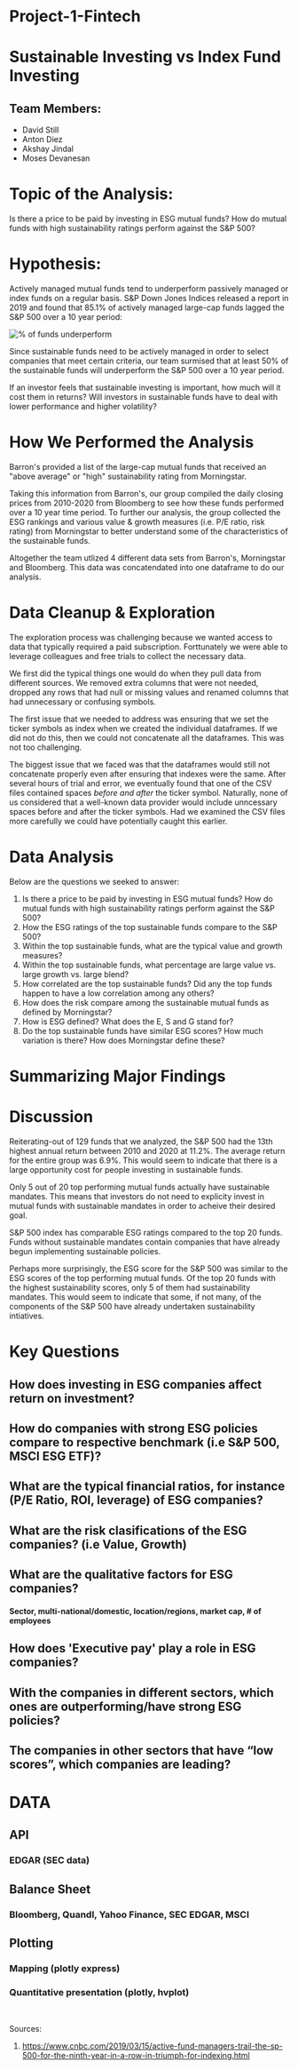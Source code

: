 # Project-1-Fintech

# Sustainable Investing vs Index Fund Investing

## Team Members:
- David Still
- Anton Diez
- Akshay Jindal
- Moses Devanesan

# Topic of the Analysis:
Is there a price to be paid by investing in ESG mutual funds? How do mutual funds with high sustainability ratings perform against the S&P 500? 

# Hypothesis:
 Actively managed mutual funds tend to underperform passively managed or index funds on a regular basis. S&P Down Jones Indices released a report in 2019 and found that 85.1% of actively managed large-cap funds lagged the S&P 500 over a 10 year period:

  ![% of funds underperform](https://fm-static.cnbc.com/awsmedia/chart/2019/2/15/pisani1.1552668684661.png? "% of funds underperform") 

Since sustainable funds need to be actively managed in order to select companies that meet certain criteria, our team surmised that at least 50% of the sustainable funds will underperform the S&P 500 over a 10 year period. 

If an investor feels that sustainable investing is important, how much will it cost them in returns? Will investors in sustainable funds have to deal with lower performance and higher volatility? 

# How We Performed the Analysis

Barron's provided a list of the large-cap mutual funds that received an "above average" or "high" sustainability rating from Morningstar. 

Taking this information from Barron's, our group compiled the daily closing prices from 2010-2020 from Bloomberg to see how these funds performed over a 10 year time period. To further our analysis, the group collected the ESG rankings and various value & growth measures (i.e. P/E ratio, risk rating) from Morningstar to better understand some of the characteristics of the sustainable funds. 

Altogether the team utlized 4 different data sets from Barron's, Morningstar and Bloomberg. This data was concatendated into one dataframe to do our analysis. 

# Data Cleanup & Exploration
The exploration process was challenging because we wanted access to data that typically required a paid subscription. Forttunately we were able to leverage colleagues and free trials to collect the necessary data. 

We first did the typical things one would do when they pull data from different sources. We removed extra columns that were not needed, dropped any rows that had null or missing values and renamed columns that had unnecessary or confusing symbols.  

The first issue that we needed to address was ensuring that we set the ticker symbols as index when we created the individual dataframes. If we did not do this, then we could not concatenate all the dataframes. This was not too challenging.

The biggest issue that we faced was that the dataframes would still not concatenate properly even after ensuring that indexes were the same. After several hours of trial and error, we eventually found that one of the CSV files contained spaces *before and after* the ticker symbol. Naturally, none of us considered that a well-known data provider would include unncessary spaces before and after the ticker symbols. Had we examined the CSV files more carefully we could have potentially caught this earlier.

# Data Analysis
Below are the questions we seeked to answer:
 
 1. Is there a price to be paid by investing in ESG mutual funds? How do mutual funds with high sustainability ratings perform against the S&P 500? 
 2. How the ESG ratings of the top sustainable funds compare to the S&P 500? 
 3. Within the top sustainable funds, what are the typical value and growth measures? 
 4. Within the top sustainable funds, what percentage are large value vs. large growth vs. large blend? 
 5. How correlated are the top sustainable funds? Did any the top funds happen to have a low correlation among any others? 
 6. How does the risk compare among the sustainable mutual funds as defined by Morningstar? 
 7. How is ESG defined? What does the E, S and G stand for? 
 8. Do the top sustainable funds have similar ESG scores? How much variation is there? How does Morningstar define these?

 # Summarizing Major Findings


  
# Discussion
Reiterating-out of 129 funds that we analyzed, the S&P 500 had the 13th highest annual return between 2010 and 2020 at 11.2%. The average return for the entire group was 6.9%. This would seem to indicate that there is a large opportunity cost for people investing in sustainable funds. 

Only 5 out of 20 top performing mutual funds actually have sustainable mandates. This means that investors do not need to explicity invest in mutual funds with sustainable mandates in order to acheive their desired goal.

S&P 500 index has comparable ESG ratings compared to the top 20 funds. Funds without sustainable mandates contain companies that have already begun implementing sustainable policies. 


Perhaps more surprisingly, the ESG score for the S&P 500 was similar to the ESG scores of the top performing mutual funds. Of the top 20 funds with the highest sustainability scores, only 5 of them had sustainability mandates. This would seem to indicate that some, if not many, of the components of the S&P 500 have already undertaken sustainability intiatives. 


# Key Questions

## How does investing in ESG companies affect return on investment? 
## How do companies with strong ESG policies compare to respective benchmark (i.e S&P 500, MSCI ESG ETF)?
## What are the typical financial ratios, for instance (P/E Ratio, ROI, leverage) of ESG companies?
## What are the risk clasifications of the ESG companies? (i.e Value, Growth) 
## What are the qualitative factors for ESG companies? 
####	Sector, multi-national/domestic, location/regions, market cap, # of employees
## How does 'Executive pay' play a role in ESG companies?
## With the companies in different sectors, which ones are outperforming/have strong ESG policies? 
## The companies in other sectors that have “low scores”, which companies are leading?


# DATA
## API
### EDGAR (SEC data)

## Balance Sheet
###  Bloomberg, Quandl, Yahoo Finance, SEC EDGAR, MSCI

## Plotting
### Mapping (plotly express)
### Quantitative presentation (plotly, hvplot)


​

Sources:
  
  1.  https://www.cnbc.com/2019/03/15/active-fund-managers-trail-the-sp-500-for-the-ninth-year-in-a-row-in-triumph-for-indexing.html
​